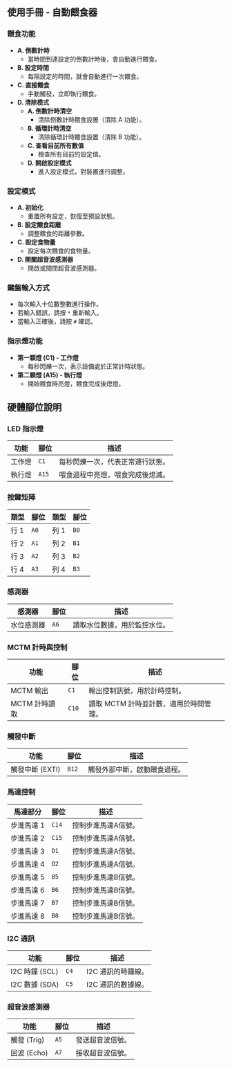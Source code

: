 ## 使用手冊 - 自動餵食器

### 餵食功能
- **A. 倒數計時**  
  - 當時間到達設定的倒數計時後，會自動進行餵食。
- **B. 設定時間**  
  - 每隔設定的時間，就會自動進行一次餵食。
- **C. 直接餵食**  
  - 手動觸發，立即執行餵食。
- **D. 清除模式**  
  - **A. 倒數計時清空**  
    - 清除倒數計時餵食設置（清除 A 功能）。
  - **B. 循環計時清空**  
    - 清除循環計時餵食設置（清除 B 功能）。
  - **C. 查看目前所有數值**  
    - 檢查所有目前的設定值。
  - **D. 開啟設定模式**  
    - 進入設定模式，對裝置進行調整。

### 設定模式
- **A. 初始化**  
  - 重置所有設定，恢復至預設狀態。
- **B. 設定餵食距離**  
  - 調整餵食的距離參數。
- **C. 設定食物量**  
  - 設定每次餵食的食物量。
- **D. 開關超音波感測器**  
  - 開啟或關閉超音波感測器。

### 鍵盤輸入方式
- 每次輸入十位數整數進行操作。
- 若輸入錯誤，請按 `*` 重新輸入。
- 當輸入正確後，請按 `#` 確認。

### 指示燈功能
- **第一顆燈 (C1) - 工作燈**  
  - 每秒閃爍一次，表示設備處於正常計時狀態。
- **第二顆燈 (A15) - 執行燈**  
  - 開始餵食時亮燈，餵食完成後熄燈。


## 硬體腳位說明

### LED 指示燈
| **功能**           | **腳位** | **描述**                                   |
|---------------------|----------|--------------------------------------------|
| 工作燈              | `C1`     | 每秒閃爍一次，代表正常運行狀態。            |
| 執行燈              | `A15`    | 喂食過程中亮燈，喂食完成後熄滅。            |

### 按鍵矩陣
| **類型**           | **腳位** | **類型**           | **腳位** |
|---------------------|----------|---------------------|----------|
| 行 1               | `A0`     | 列 1               | `B0`     |
| 行 2               | `A1`     | 列 2               | `B1`     |
| 行 3               | `A2`     | 列 3               | `B2`     |
| 行 4               | `A3`     | 列 4               | `B3`     |

### 感測器
| **感測器**         | **腳位** | **描述**                                   |
|---------------------|----------|--------------------------------------------|
| 水位感測器          | `A6`     | 讀取水位數據，用於監控水位。                |

### MCTM 計時與控制
| **功能**           | **腳位** | **描述**                                   |
|---------------------|----------|--------------------------------------------|
| MCTM 輸出          | `C1`     | 輸出控制訊號，用於計時控制。                |
| MCTM 計時讀取      | `C10`    | 讀取 MCTM 計時並計數，適用於時間管理。      |

### 觸發中斷
| **功能**           | **腳位** | **描述**                                   |
|---------------------|----------|--------------------------------------------|
| 觸發中斷 (EXTI)     | `B12`    | 觸發外部中斷，啟動餵食過程。                |

### 馬達控制
| **馬達部分**       | **腳位** | **描述**                                   |
|---------------------|----------|--------------------------------------------|
| 步進馬達 1         | `C14`    | 控制步進馬達A信號。                         |
| 步進馬達 2         | `C15`    | 控制步進馬達A信號。                         |
| 步進馬達 3         | `D1`     | 控制步進馬達A信號。                         |
| 步進馬達 4         | `D2`     | 控制步進馬達A信號。                         |
| 步進馬達 5         | `B5`     | 控制步進馬達B信號。                         |
| 步進馬達 6         | `B6`     | 控制步進馬達B信號。                         |
| 步進馬達 7         | `B7`     | 控制步進馬達B信號。                         |
| 步進馬達 8         | `B8`     | 控制步進馬達B信號。                         |

### I2C 通訊
| **功能**           | **腳位** | **描述**                                   |
|---------------------|----------|--------------------------------------------|
| I2C 時鐘 (SCL)     | `C4`     | I2C 通訊的時鐘線。                         |
| I2C 數據 (SDA)     | `C5`     | I2C 通訊的數據線。                         |

### 超音波感測器
| **功能**           | **腳位** | **描述**                                   |
|---------------------|----------|--------------------------------------------|
| 觸發 (Trig)         | `A5`     | 發送超音波信號。                           |
| 回波 (Echo)         | `A7`     | 接收超音波信號。                           |

